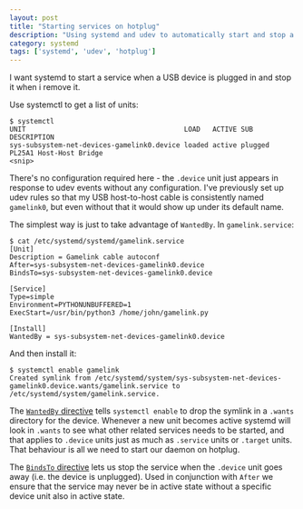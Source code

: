 ```yaml
---
layout: post
title: "Starting services on hotplug"
description: "Using systemd and udev to automatically start and stop a systemd service"
category: systemd
tags: ['systemd', 'udev', 'hotplug']
---
```


I want systemd to start a service when a USB device is plugged in and stop it when i remove it.

Use systemctl to get a list of units:

```
$ systemctl
UNIT                                       LOAD   ACTIVE SUB       DESCRIPTION
sys-subsystem-net-devices-gamelink0.device loaded active plugged   PL25A1 Host-Host Bridge
<snip>
```

There's no configuration required here - the `.device` unit just appears in response to udev events without any configuration. I've previously set up udev rules so that my USB host-to-host cable is consistently named `gamelink0`, but even without that it would show up under its default name.

The simplest way is just to take advantage of `WantedBy`. In `gamelink.service`:

```
$ cat /etc/systemd/systemd/gamelink.service
[Unit]
Description = Gamelink cable autoconf
After=sys-subsystem-net-devices-gamelink0.device
BindsTo=sys-subsystem-net-devices-gamelink0.device

[Service]
Type=simple
Environment=PYTHONUNBUFFERED=1
ExecStart=/usr/bin/python3 /home/john/gamelink.py

[Install]
WantedBy = sys-subsystem-net-devices-gamelink0.device
```

And then install it:

```
$ systemctl enable gamelink
Created symlink from /etc/systemd/system/sys-subsystem-net-devices-gamelink0.device.wants/gamelink.service to /etc/systemd/system/gamelink.service.
```

The [`WantedBy` directive](https://www.freedesktop.org/software/systemd/man/systemd.unit.html#WantedBy=) tells `systemctl enable` to drop the symlink in a `.wants` directory for the device. Whenever a new unit becomes active systemd will look in `.wants` to see what other related services needs to be started, and that applies to `.device` units just as much as `.service` units or `.target` units. That behaviour is all we need to start our daemon on hotplug.

The [`BindsTo` directive](https://www.freedesktop.org/software/systemd/man/systemd.unit.html#BindsTo=) lets us stop the service when the `.device` unit goes away (i.e. the device is unplugged). Used in conjunction with `After` we ensure that the service may never be in active state without a specific device unit also in active state.
